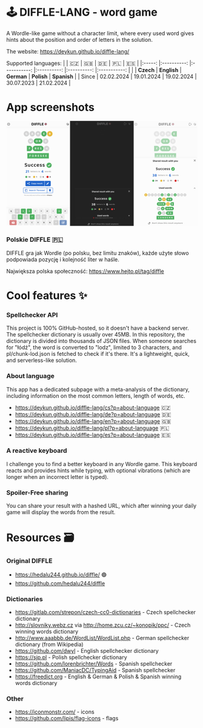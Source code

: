 # 🕹️ DIFFLE-LANG - word game

A Wordle-like game without a character limit, where every used word gives hints about the position and order of letters in the solution.

The website: https://deykun.github.io/diffle-lang/

Supported languages:
|       	|     🇨🇿     	|      🇬🇧     	|     🇩🇪     	|     🇵🇱     	|      🇪🇸     	|
|:-----:	|:----------:	|:-----------:	|:----------:	|:----------:	|:-----------:	|
|       	|  **Czech** 	| **English** 	| **German** 	| **Polish** 	| **Spanish** 	|
| Since 	| 02.02.2024 	|  19.01.2024 	| 19.02.2024 	| 30.07.2023 	|  21.02.2024 	|

<!---
   https://www.tablesgenerator.com/markdown_tables
-->

# App screenshots
![diffle lang app screenshots](./app-screenshots.png)

### Polskie DIFFLE 🇵🇱
DIFFLE gra jak Wordle (po polsku, bez limitu znaków), każde użyte słowo podpowiada pozycję i kolejność liter w haśle.

Największa polska społeczność: https://www.hejto.pl/tag/diffle

# Cool features ✨

### Spellchecker API
This project is 100% GitHub-hosted, so it doesn't have a backend server. The spellchecker dictionary is usually over 45MB. In this repository, the dictionary is divided into thousands of JSON files. When someone searches for "łódź", the word is converted to "lodz", limited to 3 characters, and pl/chunk-lod.json is fetched to check if it's there. It's a lightweight, quick, and serverless-like solution.

### About language 
This app has a dedicated subpage with a meta-analysis of the dictionary, including information on the most common letters, length of words, etc.

- https://deykun.github.io/diffle-lang/cs?p=about-language 🇨🇿 
- https://deykun.github.io/diffle-lang/de?p=about-language 🇩🇪 
- https://deykun.github.io/diffle-lang/en?p=about-language 🇬🇧
- https://deykun.github.io/diffle-lang/pl?p=about-language 🇵🇱
- https://deykun.github.io/diffle-lang/es?p=about-language 🇪🇸

### A reactive keyboard
I challenge you to find a better keyboard in any Wordle game. This keyboard reacts and provides hints while typing, with optional vibrations (which are longer when an incorrect letter is typed).

### Spoiler-Free sharing
You can share your result with a hashed URL, which after winning your daily game will display the words from the result.

# Resources 🗃️

### Original DIFFLE
 - https://hedalu244.github.io/diffle/ 🟢
 - https://github.com/hedalu244/diffle

### Dictionaries
 - https://gitlab.com/strepon/czech-cc0-dictionaries - Czech spellchecker dictionary
 - http://slovniky.webz.cz via http://home.zcu.cz/~konopik/ppc/ - Czech winning words dictionary
 - http://www.aaabbb.de/WordList/WordList.php - German spellchecker dictionary (from Wikipedia)
 - https://github.com/dwyl - English spellchecker dictionary
 - https://sjp.pl - Polish spellchecker dictionary
 - https://github.com/lorenbrichter/Words - Spanish spellchecker
 - https://github.com/ManiacDC/TypingAid - Spanish spellchecker
 - https://freedict.org - English & German & Polish & Spanish winning words dictionary

### Other
 - https://iconmonstr.com/ - icons
 - https://github.com/lipis/flag-icons - flags
